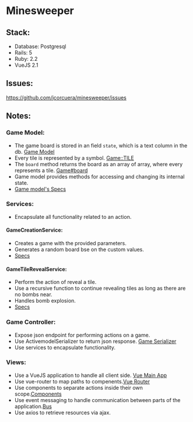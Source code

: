 # Minesweeper

## Stack:

* Database: Postgresql
* Rails: 5
* Ruby: 2.2
* VueJS 2.1

## Issues:

https://github.com/jcorcuera/minesweeper/issues

## Notes:

### Game Model:

* The game board is stored in an field `state`, which is a text column in
  the db. [Game Model](../master/app/models/game.rb#L65)
* Every tile is represented by a symbol. [Game::TILE](../master/app/models/game.rb#L5-L11)
* The `board` method returns the board as an array of array, where every
  represents a tile. [Game#board](../master/app/models/game.rb#L18-L24)
* Game model provides methods for accessing and changing its internal
  state.
* [Game model's Specs](../master/spec/models/game_spec.rb)

### Services:

* Encapsulate all functionality related to an action.

#### GameCreationService:

* Creates a game with the provided parameters.
* Generates a random board bse on the custom values.
* [Specs](../master/spec/services/game_create_service_spec.rb)

#### GameTileRevealService:

* Perform the action of reveal a tile.
* Use a recursive function to continue revealing tiles as long as there
  are no bombs near.
* Handles bomb explosion.
* [Specs](../master/spec/services/game_tile_reveal_service_spec.rb)

### Game Controller:

* Expose json endpoint for performing actions on a game.
* Use ActivemodelSerializer to return json response. [Game Serializer](../master/app/serializers/game_serializer.rb)
* Use services to encapsulate functionality.

### Views:

* Use a VueJS application to handle all client side. [Vue Main App](../master/app/assets/javascripts/application.js)
* Use vue-router to map paths to compenents.[Vue Router](../master/app/assets/javascripts/application.js#L31-L37)
* Use components to separate actions inside their own scope.[Components](https://github.com/jcorcuera/minesweeper/tree/master/app/assets/javascripts/components/)
* Use event messaging to handle communication between parts of the
  application.[Bus](../master/app/assets/javascripts/application.js#L23)
* Use axios to retrieve resources via ajax.
